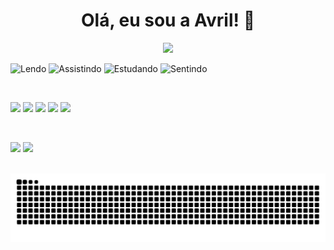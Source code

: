 <h1 align="center">Olá, eu sou a Avril! 🌌</h1>

<p align="center">
  <img src="https://readme-typing-svg.herokuapp.com/?color=00FFFF&center=true&vCenter=true&width=600&lines=Exploradora+do+invisível;Apaixonada+por+código+e+sentido;Criando+coisas+que+tocam+a+alma" />
</p>

<div align="left">

![Lendo](https://img.shields.io/badge/📖_Lendo-Uma_Vida_Pequena-purple)
![Assistindo](https://img.shields.io/badge/📖_Assistindo-Summer_Camp_Island-pink)
![Estudando](https://img.shields.io/badge/🧪_Estudando-JavaScript-blue)
![Sentindo](https://img.shields.io/badge/💭_Sentindo-Vazio_Criativo-9cf)

</div>

<br/>

<p align="left">
  <img src="https://img.shields.io/badge/Python-3776AB?style=for-the-badge&logo=python&logoColor=white"/>
  <img src="https://img.shields.io/badge/HTML5-E34F26?style=for-the-badge&logo=html5&logoColor=white"/>
  <img src="https://img.shields.io/badge/CSS3-1572B6?style=for-the-badge&logo=css3&logoColor=white"/>
  <img src="https://img.shields.io/badge/JavaScript-F7DF1E?style=for-the-badge&logo=javascript&logoColor=black"/>
  <img src="https://img.shields.io/badge/Dart-0175C2?style=for-the-badge&logo=dart&logoColor=white"/>
</p>

<br/>

<p align="left">
  <img height=160 src="https://github-readme-stats.vercel.app/api?username=avrilstihler&show_icons=true&theme=github_dark_dimmed" />
  <img height=160 src="https://github-readme-stats.vercel.app/api/top-langs?username=avrilstihler&layout=compact&langs_count=8&card_width=320&theme=github_dark_dimmed" />
</p>

<br/>

<picture align="center">
  <source media="(prefers-color-scheme: dark)" srcset="https://raw.githubusercontent.com/avrilstihler/avrilstihler/output/github-contribution-grid-snake-dark.svg">
  <source media="(prefers-color-scheme: light)" srcset="https://raw.githubusercontent.com/avrilstihler/avrilstihler/output/github-contribution-grid-snake.svg">
  <img align="center" alt="github contribution grid snake animation" src="https://raw.githubusercontent.com/avrilstihler/avrilstihler/output/github-contribution-grid-snake.svg">
</picture>
